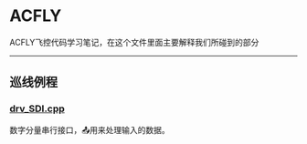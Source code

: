# ACFLY
ACFLY飞控代码学习笔记，在这个文件里面主要解释我们所碰到的部分

---

## 巡线例程

### [drv_SDI.cpp](./document/drv_SDI.md)

数字分量串行接口，:outbox_tray:用来处理输入的数据。